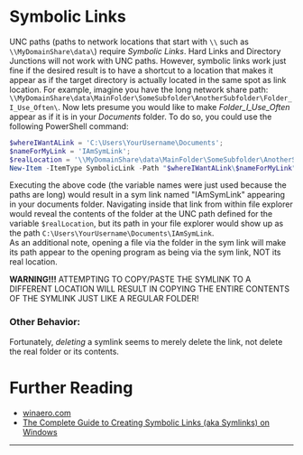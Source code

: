 # Symbolic Links
UNC paths (paths to network locations that start with `\\` such as `\\MyDomainShare\data\`) require *Symbolic Links*. Hard Links and Directory Junctions will not work with UNC paths.
However, symbolic links work just fine if the desired result is to have a shortcut to a location that makes it appear as if the target directory is actually located in the same spot as link location.
For example, imagine you have the long network share path: `\\MyDomainShare\data\MainFolder\SomeSubfolder\AnotherSubfolder\Folder_I_Use_Often\`. 
Now lets presume you would like to make *Folder_I_Use_Often* appear as if it is in your *Documents* folder. To do so, you could use the following PowerShell command:
```PowerShell
$whereIWantALink = 'C:\Users\YourUsername\Documents';
$nameForMyLink = 'IAmSymLink';
$realLocation = '\\MyDomainShare\data\MainFolder\SomeSubfolder\AnotherSubfolder\Folder_I_Use_Often\'
New-Item -ItemType SymbolicLink -Path "$whereIWantALink\$nameForMyLink" -Target $realLocation
```
Executing the above code (the variable names were just used because the paths are long) would result in a sym link named "IAmSymLink" appearing in your documents folder. Navigating inside that link
from within file explorer would reveal the contents of the folder at the UNC path defined for the variable `$realLocation`, but its path in your file explorer would show up as
the path `C:\Users\YourUsername\Documents\IAmSymLink`.  
As an additional note, opening a file via the folder in the sym link will make its path appear to the opening program as being via the sym link, NOT its real location.

**WARNING!!!** ATTEMPTING TO COPY/PASTE THE SYMLINK TO A DIFFERENT LOCATION WILL RESULT IN COPYING THE ENTIRE CONTENTS OF THE SYMLINK JUST LIKE A REGULAR FOLDER!

### Other Behavior:
Fortunately, *deleting* a symlink seems to merely delete the link, not delete the real folder or its contents.

# Further Reading
- [winaero.com]
- [The Complete Guide to Creating Symbolic Links (aka Symlinks) on Windows][howtogeek.com]

---------------------------------------------------------------------------------------
[winaero.com]: <https://winaero.com/create-symbolic-link-windows-10-powershell/>
[howtogeek.com]: <https://www.howtogeek.com/16226/complete-guide-to-symbolic-links-symlinks-on-windows-or-linux/>
